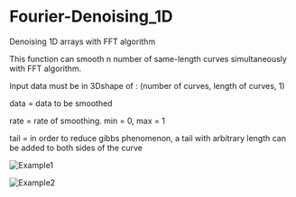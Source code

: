 # Fourier-Denoising_1D
Denoising 1D arrays with FFT algorithm

This function can smooth n number of same-length curves simultaneously with FFT algorithm.

Input data must be in 3Dshape of : (number of curves, length of curves, 1)

data = data to be smoothed

rate = rate of smoothing. min = 0, max = 1

tail = in order to reduce gibbs phenomenon, a tail with arbitrary length can be added to both sides of the curve


![Example1](https://user-images.githubusercontent.com/72737338/135656066-1e44f301-1e8f-46d5-b946-659267cccc47.png)

![Example2](https://user-images.githubusercontent.com/72737338/135656119-46f7f7b3-0ea6-44c8-9b16-85ba716f4fb9.png)


